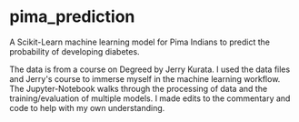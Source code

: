 # pima_prediction
A Scikit-Learn machine learning model for Pima Indians to predict the probability of developing diabetes.

The data is from a course on Degreed by Jerry Kurata. I used the data files and Jerry's course to immerse myself in the machine learning workflow. The Jupyter-Notebook walks through the processing of data and the training/evaluation of multiple models. I made edits to the commentary and code to help with my own understanding. 
